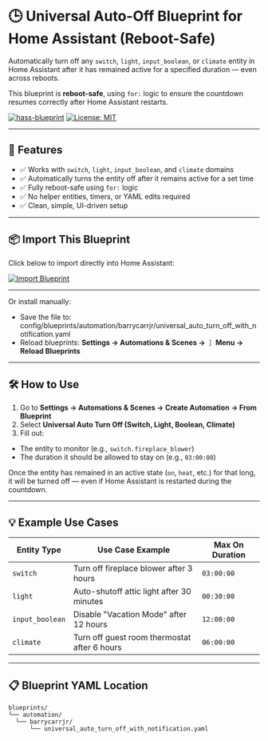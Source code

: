 # 🕒 Universal Auto-Off Blueprint for Home Assistant (Reboot-Safe)

Automatically turn off any `switch`, `light`, `input_boolean`, or `climate` entity in Home Assistant after it has remained active for a specified duration — even across reboots.

This blueprint is **reboot-safe**, using `for:` logic to ensure the countdown resumes correctly after Home Assistant restarts.

[![hass-blueprint](https://img.shields.io/badge/Home%20Assistant-Blueprint-41BDF5?logo=home-assistant&logoColor=white)](https://www.home-assistant.io/docs/blueprint/)
[![License: MIT](https://img.shields.io/badge/License-MIT-blue.svg)](LICENSE)

---

## 🚀 Features

- ✅ Works with `switch`, `light`, `input_boolean`, and `climate` domains
- ✅ Automatically turns the entity off after it remains active for a set time
- ✅ Fully reboot-safe using `for:` logic
- ✅ No helper entities, timers, or YAML edits required
- ✅ Clean, simple, UI-driven setup

---

## 📦 Import This Blueprint

Click below to import directly into Home Assistant:

[![Import Blueprint](https://my.home-assistant.io/badges/blueprint_import.svg)](https://my.home-assistant.io/redirect/blueprint_import/?blueprint_url=https://raw.githubusercontent.com/barrycarrjr/universal-auto-off-blueprint/main/blueprints/automation/barrycarrjr/universal_auto_turn_off_with_notification.yaml)

---

Or install manually:

- Save the file to:
  config/blueprints/automation/barrycarrjr/universal_auto_turn_off_with_notification.yaml
- Reload blueprints:
  **Settings → Automations & Scenes → ⋮ Menu → Reload Blueprints**

---

## 🛠️ How to Use

1. Go to **Settings → Automations & Scenes → Create Automation → From Blueprint**
2. Select **Universal Auto Turn Off (Switch, Light, Boolean, Climate)**
3. Fill out:
- The entity to monitor (e.g., `switch.fireplace_blower`)
- The duration it should be allowed to stay on (e.g., `03:00:00`)

Once the entity has remained in an active state (`on`, `heat`, etc.) for that long, it will be turned off — even if Home Assistant is restarted during the countdown.

---

## 💡 Example Use Cases

| Entity Type      | Use Case Example                             | Max On Duration |
|------------------|----------------------------------------------|------------------|
| `switch`         | Turn off fireplace blower after 3 hours      | `03:00:00`       |
| `light`          | Auto-shutoff attic light after 30 minutes    | `00:30:00`       |
| `input_boolean`  | Disable "Vacation Mode" after 12 hours       | `12:00:00`       |
| `climate`        | Turn off guest room thermostat after 6 hours | `06:00:00`       |

---

## 📋 Blueprint YAML Location

```text
blueprints/
└── automation/
  └── barrycarrjr/
      └── universal_auto_turn_off_with_notification.yaml